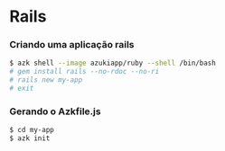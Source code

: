 # Rails

### Criando uma aplicação rails

```sh
$ azk shell --image azukiapp/ruby --shell /bin/bash
# gem install rails --no-rdoc --no-ri
# rails new my-app
# exit
```

### Gerando o Azkfile.js

```sh
$ cd my-app
$ azk init
```
